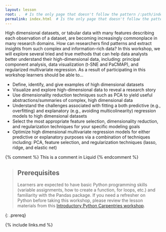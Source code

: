 ```yaml
---
layout: lesson
root: .  # Is the only page that doesn't follow the pattern /:path/index.html
permalink: index.html  # Is the only page that doesn't follow the pattern /:path/index.html
---
```

High dimensional datasets, or tabular data with many features describing each observation of a dataset, are becoming increasingly commonplace in many research domains. How can researchers find patterns and extract insights from such complex and information-rich data? In this workshop, we will explore several tried and true methods that can help data analysts better understand their high-dimensional data, including: principal component analysis, data visualization (t-SNE and PaCMAP), and regularized multivariate regression. As a result of participating in this workshop learners should be able to…
* Define, identify, and give examples of high dimensional datasets
* Visualize and explore high-dimensional data to reveal a research story
* Use dimensionality reduction techniques such as PCA to yield useful abstractions/summaries of complex, high dimensional data
* Understand the challenges associated with fitting a both predictive (e.g., overfitting) and explanatory (e.g., avoiding multicolinearity) regression models to high dimensional datasets
* Select the most appropriate feature selection, dimensionality reduction, and regularization techniques for your specific modeling goals
* Optimize high dimensional multivariate regression models for either predictive or explanatory purposes via a combination of techniques including: PCA, feature selection, and regularization techniques (lasso, ridge, and elastic net) 

<!-- this is an html comment -->

{% comment %} This is a comment in Liquid {% endcomment %}

> ## Prerequisites
>
> Learners are expected to have basic Python programming skills (variable assignments, how to create a function, for loops, etc.) and familiarity with the Pandas package. If you need a refresher on Python before taking this workshop, please review the lesson materials from this [Introductory Python Carpentries workshop](https://swcarpentry.github.io/python-novice-inflammation/index.html).
> 
{: .prereq}

{% include links.md %}
